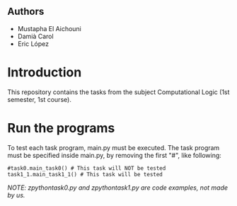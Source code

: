 ## Authors
- Mustapha El Aichouni
- Damià Carol
- Eric López

# Introduction
This repository contains the tasks from the subject Computational Logic (1st semester, 1st course).

# Run the programs
To test each task program, main.py must be executed. The task program must be specified inside main.py, by removing the first "#", like following:
```
#task0.main_task0() # This task will NOT be tested
task1_1.main_task1_1() # This task will be tested
```
*NOTE: zpythontask0.py and zpythontask1.py are code examples, not made by us.*